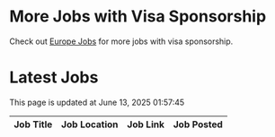 # More Jobs with Visa Sponsorship

Check out [Europe Jobs](https://github.com/sureshparimi/europejobs#latest-jobs) for more jobs with visa sponsorship.

# Latest Jobs

This page is updated at June 13, 2025 01:57:45

| Job Title | Job Location | Job Link | Job Posted |
| --- | --- | --- | --- |
